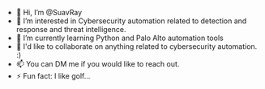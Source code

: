 - 👋 Hi, I’m @SuavRay
- 👀 I’m interested in Cybersecurity automation related to detection and response and threat intelligence.
- 🌱 I’m currently learning Python and Palo Alto automation tools
- 💞️ I'd like to collaborate on anything related to cybersecurity automation. :)
- 📫 You can DM me if you would like to reach out.
- ⚡ Fun fact: I like golf... 

<!---
SuavRay/SuavRay is a ✨ special ✨ repository because its `README.md` (this file) appears on your GitHub profile.
You can click the Preview link to take a look at your changes.
--->
